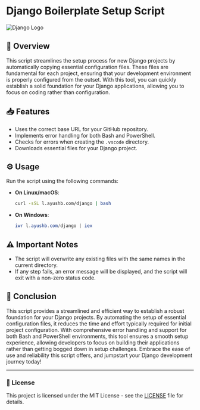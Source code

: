 # Django Boilerplate Setup Script

![Django Logo](https://www.djangoproject.com/m/img/logos/django-logo-negative.png)



## 🚀 Overview

This script streamlines the setup process for new Django projects by automatically copying essential configuration files. These files are fundamental for each project, ensuring that your development environment is properly configured from the outset. With this tool, you can quickly establish a solid foundation for your Django applications, allowing you to focus on coding rather than configuration.

## 📥 Features

- Uses the correct base URL for your GitHub repository.
- Implements error handling for both Bash and PowerShell.
- Checks for errors when creating the `.vscode` directory.
- Downloads essential files for your Django project.

## ⚙️ Usage

Run the script using the following commands:

- **On Linux/macOS**:
  ```bash
  curl -sSL l.ayushb.com/django | bash
  ```

- **On Windows**:
  ```powershell
  iwr l.ayushb.com/django | iex
  ```

## ⚠️ Important Notes

- The script will overwrite any existing files with the same names in the current directory.
- If any step fails, an error message will be displayed, and the script will exit with a non-zero status code.

## 🎉 Conclusion

This script provides a streamlined and efficient way to establish a robust foundation for your Django projects. By automating the setup of essential configuration files, it reduces the time and effort typically required for initial project configuration. With comprehensive error handling and support for both Bash and PowerShell environments, this tool ensures a smooth setup experience, allowing developers to focus on building their applications rather than getting bogged down in setup challenges. Embrace the ease of use and reliability this script offers, and jumpstart your Django development journey today!


---

### 📄 License

This project is licensed under the MIT License - see the [LICENSE](LICENSE) file for details.
